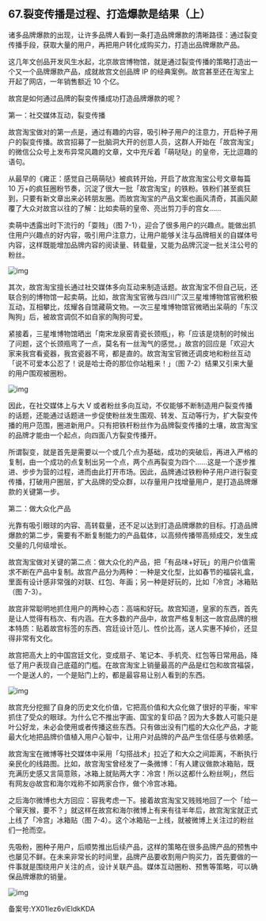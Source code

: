 ## 67.裂变传播是过程、打造爆款是结果（上）
诸多品牌爆款的出现，让许多品牌人看到一条打造品牌爆款的清晰路径：通过裂变传播手段，获取大量的用户，再把用户转化成购买力，打造出品牌爆款产品。


这几年文创品开发风生水起，北京故宫博物馆，就是通过裂变传播的策略打造出一个又一个品牌爆款产品，成就故宫文创品牌 IP 的经典案例。故宫甚至还在淘宝上开起了网店，一年销售额近 10 个亿。


故宫是如何通过品牌的裂变传播成功打造品牌爆款的呢？


第一：社交媒体互动，裂变传播


故宫淘宝做对的第一点是，通过有趣的内容，吸引种子用户的注意力，开启种子用户的裂变传播。故宫招募了一批脑洞大开的创意人员，这群人开始在「故宫淘宝」的微信公众号上发布异常风趣的文章，文中充斥着「萌哒哒」的皇帝，无比逗趣的语句。


从最早的《雍正：感觉自己萌萌哒》被疯转开始，开启了故宫淘宝公号文章每篇 10 万+的疯狂圈粉节奏，沉淀了很大一批「故宫淘宝」的铁粉。铁粉们甚至疯狂到，只要有新文章出来必转朋友圈。而故宫淘宝的产品文案也画风清奇，其画风颠覆了大众对故宫以往的了解：比如卖萌的皇帝、亮出剪刀手的宫女……


卖萌中透露出时下流行的「耍贱」（图 7-1），迎合了很多用户的兴趣点。能做出抓住用户兴趣点的好内容，吸引用户注意力，让用户能够关注与品牌相关的自媒体号内容，这样既能增加品牌内容的阅读量、转载量，又能为品牌沉淀一批关注公号的粉丝。


![img](https://pic3.zhimg.com/v2-ceef02407d94a37fc5557f9f8a523167.webp)

其次，故宫淘宝擅长通过社交媒体多向互动来制造话题。故宫淘宝不但自己玩，还联合别的博物馆一起卖萌。比如，故宫淘宝官微与四川广汉三星堆博物馆官微积极互动，互相攀比，炫耀各自馆藏萌文物。一次三星堆博物馆官微晒出呆萌的「东汉陶狗」后，被故宫调侃不如自家的陶狗可爱。


紧接着，三星堆博物馆晒出「南宋龙泉窑青瓷长颈瓶」，称「应该是烧制的时候出了问题，这个长颈瓶弯了一点，莫名有一丝淘气的感觉。」故宫的回应是「欢迎大家来我宫看瓷器，我宫瓷器不弯，都是直的。故宫淘宝官微还调皮地和粉丝互动「说不可爱本公忍了！说是哈士奇的那位你站粗来！」（图 7-2）结果又引来大量的用户围观被圈粉。


![img](https://pic2.zhimg.com/v2-834c1d79b54ec2259001a91ea55e8a34.webp)

因此，在社交媒体上与大 V 或者粉丝多向互动，不仅能够不断制造用户裂变传播的话题，还能通过话题进一步促使粉丝发生围观、转发、互动等行为，扩大裂变传播的用户范围，圈进新用户。只有把铁杆粉丝作为品牌裂变传播的土壤，故宫淘宝的品牌才能由一个起点，向四面八方裂变传播开。


所谓裂变，就是首先是需要以一个或几个点为基础，成功的突破后，再进入严格的复制，由一个成功的点复制出另一个点，两个点再裂变为四个……这是一个逐步推进、步步为营的过程，进而由此打开市场。因此，品牌通过铁粉种子用户进行裂变传播，打破用户圈层，扩大品牌的受众群，以存量用户找增量用户，是打造品牌爆款的关键第一步。


第二：做大众化产品


光靠有吸引眼球的内容、高转载量，还不足以达到打造品牌爆款的目标。打造品牌爆款的第二步，需要有不断复制能力的产品载体，以高频传播带高频成交，发生成交量的几何级增长。


故宫淘宝做对关键的第二点：做大众化的产品，把「有品味+好玩」的用户价值需求不断在产品中复制。故宫产品分为两种：一种是文化型，比如春节的福袋礼盒，里面有设计感非常强的对联、红包、年画；另一种是好玩的，比如「冷宫」冰箱贴（图 7-3）。


故宫非常聪明地抓住用户的两种心态：高端和好玩。故宫知道，皇家的东西，首先是让人觉得有档次、有内涵。在大多数的产品中，故宫严格复制这一故宫品牌的根本特质：贴着故宫标签的东西、宫廷设计范儿、性价比高，送人实惠不掉价，还显得非常有文化。


故宫把高大上的中国宫廷文化，变成扇子、笔记本、手机壳、红包等日常用品，降低了用户表现自己底蕴的门槛。在故宫淘宝上销量最高的产品是红包和故宫福袋，一个是送人的，一个是贴门上的，都是最容易让别人看到的东西。


![img](https://pic4.zhimg.com/v2-723c8a61eab9f90de90ea571211f5709.webp)

故宫充分挖掘了自身的历史文化价值，它把高价值和大众化做了很好的平衡，牢牢抓住了受众的眼球。为什么它不推出字画、国宝的复印品？因为大多数人可能只是叶公好龙，未必会使用或者传播这些东西。只有做出没有门槛的大众化产品，才能最大化地把品牌价值植入用户心智中，让用户对品牌的产品产生信任感与依赖感。


故宫淘宝在微博等社交媒体中采用「勾搭战术」拉近了和大众之间距离，不断执行亲民化的线路图。比如，故宫淘宝曾经发了一条微博：「有人建议做款冰箱贴，既充满历史感又言简意赅，冰箱上就贴两大字：冷宫！所以这都什么粉丝啊」，然后有网友@故宫和海尔戏称不如两家合作，做个冷宫冰箱。


之后海尔微博也大方回应：容我考虑一下。接着故宫淘宝又贱贱地回了一个「给一个窜天猴，要不？」就这样在故宫和海尔微博上有来有往半年后，故宫淘宝就正式上线了「冷宫」冰箱贴（图 7-4）。这个冰箱贴一上线，就被微博上关注过的粉丝们一抢而空。


先吸粉，圈种子用户，后顺势推出后续产品，这样的策略在很多品牌产品的预售中也屡见不鲜。在未来非常长的时间里，品牌产品要收割用户购买力，首先要做的一件事就是围绕用户关注的点，设计关联产品。媒体互动圈粉、预售等策略，可以确保品牌爆款的销量。


![img](https://pic3.zhimg.com/v2-fbb991498dc9ab5b0fe820c02ef4f2f2.webp)

  



备案号:YX01lez6vlEldkKDA

